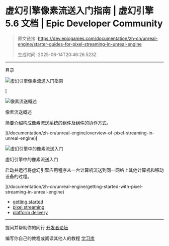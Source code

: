 # 虚幻引擎像素流送入门指南 | 虚幻引擎 5.6 文档 | Epic Developer Community

> 原文链接: https://dev.epicgames.com/documentation/zh-cn/unreal-engine/starter-guides-for-pixel-streaming-in-unreal-engine
> 
> 生成时间: 2025-06-14T20:46:26.523Z

---

目录

![虚幻引擎像素流送入门指南](https://dev.epicgames.com/community/api/documentation/image/957fcaf3-38a3-4fbd-915a-25282610f1af?resizing_type=fill&width=1920&height=335)

[

![像素流送概述](https://d1iv7db44yhgxn.cloudfront.net/documentation/images/29086168-d91b-4e4c-99cf-b17f9e59e3d9/pixelstreaming-overview-topic.png)

像素流送概述

简要介绍构成像素流送系统的组件及组件的协作方式。





](/documentation/zh-cn/unreal-engine/overview-of-pixel-streaming-in-unreal-engine)[

![虚幻引擎中的像素流送入门](https://d1iv7db44yhgxn.cloudfront.net/documentation/images/0180f07a-4fa9-49f9-aca0-846ea9104203/cloud-gs-topic.png)

虚幻引擎中的像素流送入门

启动并运行将虚幻引擎应用程序从一台计算机流送到同一网络上其他计算机和移动设备的过程。





](/documentation/zh-cn/unreal-engine/getting-started-with-pixel-streaming-in-unreal-engine)

-   [getting started](https://dev.epicgames.com/community/search?query=getting%20started)
-   [pixel streaming](https://dev.epicgames.com/community/search?query=pixel%20streaming)
-   [platform delivery](https://dev.epicgames.com/community/search?query=platform%20delivery)

* * *

提问并帮助你的同行 [开发者论坛](https://forums.unrealengine.com/categories?tag=unreal-engine)

编写你自己的教程或阅读其他人的教程 [学习库](https://dev.epicgames.com/community/unreal-engine/learning)